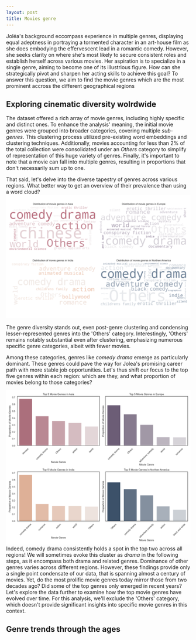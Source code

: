 ```yaml
---
layout: post
title: Movies genre
---
```


Joléa's background eccompass experience in multiple genres, displaying equal adeptness in portraying a tormented character in an art-house film as she does embodying the effervescent lead in a romantic comedy. However, she seeks clarity on where she's most likely to secure consistent roles and establish herself across various movies. Her aspiration is to specialize in a single genre, aiming to become one of its illustrious figure. How can she strategically pivot and sharpen her acting skills to achieve this goal?
To answer this question, we aim to find the movie genres which are the most prominent accross the different geographical regions

## Exploring cinematic diversity wolrdwide
The dataset offered a rich array of movie genres, including highly specific and distinct ones. To enhance the analysis' meaning, the initial movie genres were grouped into broader categories, covering multiple *sub-genres*. This clustering process utilized pre-existing word embeddings and clustering techniques.
Additionally, movies accounting for less than 2% of the total collection were consolidated under an *Others* category to simplify of representation of this huge variety of genres.
Finally, it's important to note that a movie can fall into multiple genres, resulting in proportions that don't necessarily sum up to one.

That said, let's delve into the diverse tapestry of genres across various regions. What better way to get an overview of their prevalence than using a word cloud?
![genres](plots/genres_wordcloud.png)

The genre diversity stands out, even post-genre clustering and condensing lesser-represented genres into the 'Others' category. Interestingly, 'Others' remains notably substantial even after clustering, emphasizing numerous specific genre categories, albeit with fewer movies.

Among these categories, genres like *comedy drama* emerge as particularly dominant. These genres could pave the way for Jolea's promising career path with more stable job opportunities. Let's thus shift our focus to the top five genres within each region: which are they, and what proportion of movies belong to those categories?

![genres_top_5](plots/top_5_movies_genres.png)
Indeed, comedy drama consistently holds a spot in the top two across all regions! We will sometimes evoke this cluster as *drama* in the following steps, as it encompass both drama and related genres. Dominance of other genres varies across different regions. 
However, these findings provide only a single point condensate of our data, that is spanning almost a century of movies. Yet, do the most prolific movie genres today mirror those from two decades ago? Did some of the top genres only emerged in recent years? Let's explore the data further to examine how the top movie genres have evolved over time. For this analysis, we'll exclude the 'Others' category, which doesn't provide significant insights into specific movie genres in this context.

## Genre trends through the ages

<html lang="en">
<head>
    <meta charset="UTF-8">
    <meta name="viewport" content="width=device-width, initial-scale=1.0">
    <title>Interactive Image Selector</title>
    <style>
        #imageContainer {
            text-align: center;
            margin-top: 20px;
        }

        #imageSelector {
            border-radius: 8px;
            padding: 8px;
            border: 1px solid #ccc;
            font-size: 16px; 
            margin-bottom: 20px;
        }

        .hidden {
            display: none;
        }

        .caption {
            margin-top: 10px;
            font-style: italic;
        }
    </style>
</head>
<body>

<div id="imageContainer">
    <label for="imageSelector">Part of speech: </label>
    <select id="imageSelector" onchange="showSelectedImage()">
        <option value="1">Asia</option>
        <option value="2">Europe</option>
        <option value="3">India</option>
        <option value="4">Northen America</option>
    </select>

    <img id="1" class="to-be-hidden" src="plots/genre_time_1.png" alt="Image 1">
    <img id="2" class="to-be-hidden hidden" src="plots/genre_time_2.png" alt="Image 2">
    <img id="3" class="to-be-hidden hidden" src="plots/genre_time_3.png" alt="Image 3">
    <img id="PROPN" class="to-be-hidden hidden" src="plots/genre_time_4.png" alt="Image 4">
</div>

<script>

    function showSelectedImage() {
        // Hide all images and captions
        var elements = document.querySelectorAll('.to-be-hidden');
        elements.forEach(function (element) {
            element.classList.add('hidden');
        });

        // Show the selected image and caption
        var selectedImageId = document.getElementById('imageSelector').value;
        var selectedImage = document.getElementById(selectedImageId);
        
        if (selectedImage) {
            selectedImage.classList.remove('hidden');
        }
    }
</script>

</body>
</html>

In general, drama remains steadfast as one of the top movie genres over the years. It has shown resilience in remaining prolific across various periods, presenting Jolea with a reliable career path rich in opportunities without the risk of fading away. This holds true regardless of her chosen work location, leaving no doors closed to her.
Nevertheless, one critical question arises: will she find ample space in this genre as a woman? Might a specific region be more receptive to her presence? Exploring gender representation within this specific movie category across our four geographical regions will help shed light on these crucial questions.


## Drama's gender portrait
We can tackle this inquiry through two approaches: What is the proportion of actresses in the drama films? What age tend to have actors and actresses when they perform in such film? 
Let's see how this looks in our different geographical areas !
![gender_drama](plots/gender_drama.png)

Men occupy roughly 60% of roles in the drama cinematic industry, maintaining this majority across all geographical areas. Additionally, actresses consistently tend to be younger than actors, regardless of the region. Time is of the essence, Jolea—your career won't wait! Unless it can in some specific regions ?
Our one-way ANOVA revealed a *p-value below  0.05*, indicating that the mean age of actresses is different in at least one area. Post-hoc multiple testing using Tukey HSD will allow us to determine which region exhibit statistically significant different mean actresses age.

![age_drama](plots/age_comparison_drama.png)
The statistical analysis highlights significant mean age differences among every combination of regions. Yet, upon examining the box plots, the practical implications on career opportunities might not be as substantial as initially assumed. Indeed, differences of a few years might hold low significance in the grand scheme of life. One side note though, India might not offer the most favorable environment to conclude a career, exhibiting lower proportion of more mature actresses compare to other regions.


<div class="message">
  <h2>
    Recommendations for Joléa’s Career
  </h2>
  <p>
    CONTENT
    <br><br>
    CONTENT
  </p>
</div>

